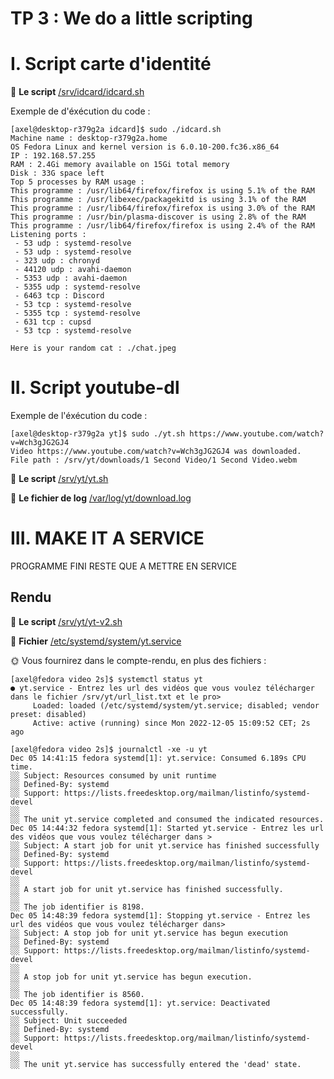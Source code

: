 # TP 3 : We do a little scripting

# I. Script carte d'identité

📁 **Le script**  [/srv/idcard/idcard.sh](./scripts/idcard.sh)

Exemple de d'éxécution du code :
```
[axel@desktop-r379g2a idcard]$ sudo ./idcard.sh 
Machine name : desktop-r379g2a.home
OS Fedora Linux and kernel version is 6.0.10-200.fc36.x86_64
IP : 192.168.57.255
RAM : 2.4Gi memory available on 15Gi total memory
Disk : 33G space left
Top 5 processes by RAM usage :
This programme : /usr/lib64/firefox/firefox is using 5.1% of the RAM
This programme : /usr/libexec/packagekitd is using 3.1% of the RAM
This programme : /usr/lib64/firefox/firefox is using 3.0% of the RAM
This programme : /usr/bin/plasma-discover is using 2.8% of the RAM
This programme : /usr/lib64/firefox/firefox is using 2.4% of the RAM
Listening ports :
 - 53 udp : systemd-resolve
 - 53 udp : systemd-resolve
 - 323 udp : chronyd
 - 44120 udp : avahi-daemon
 - 5353 udp : avahi-daemon
 - 5355 udp : systemd-resolve
 - 6463 tcp : Discord
 - 53 tcp : systemd-resolve
 - 5355 tcp : systemd-resolve
 - 631 tcp : cupsd
 - 53 tcp : systemd-resolve
 
Here is your random cat : ./chat.jpeg
```

# II. Script youtube-dl

Exemple de l'éxécution du code :
```
[axel@desktop-r379g2a yt]$ sudo ./yt.sh https://www.youtube.com/watch?v=Wch3gJG2GJ4
Video https://www.youtube.com/watch?v=Wch3gJG2GJ4 was downloaded.
File path : /srv/yt/downloads/1 Second Video/1 Second Video.webm
```


📁 **Le script** [/srv/yt/yt.sh](./scripts/yt.sh)

📁 **Le fichier de log** [/var/log/yt/download.log](./log/download.log)

# III. MAKE IT A SERVICE

PROGRAMME FINI RESTE QUE A METTRE EN SERVICE

## Rendu

📁 **Le script** [/srv/yt/yt-v2.sh](./scripts/yt-v2.sh)

📁 **Fichier** [/etc/systemd/system/yt.service](./service/yt.service)

🌞 Vous fournirez dans le compte-rendu, en plus des fichiers :

```
[axel@fedora video 2s]$ systemctl status yt
● yt.service - Entrez les url des vidéos que vous voulez télécharger dans le fichier /srv/yt/url_list.txt et le pro>
     Loaded: loaded (/etc/systemd/system/yt.service; disabled; vendor preset: disabled)
     Active: active (running) since Mon 2022-12-05 15:09:52 CET; 2s ago
```

```
[axel@fedora video 2s]$ journalctl -xe -u yt
Dec 05 14:41:15 fedora systemd[1]: yt.service: Consumed 6.189s CPU time.
░░ Subject: Resources consumed by unit runtime
░░ Defined-By: systemd
░░ Support: https://lists.freedesktop.org/mailman/listinfo/systemd-devel
░░ 
░░ The unit yt.service completed and consumed the indicated resources.
Dec 05 14:44:32 fedora systemd[1]: Started yt.service - Entrez les url des vidéos que vous voulez télécharger dans >
░░ Subject: A start job for unit yt.service has finished successfully
░░ Defined-By: systemd
░░ Support: https://lists.freedesktop.org/mailman/listinfo/systemd-devel
░░ 
░░ A start job for unit yt.service has finished successfully.
░░ 
░░ The job identifier is 8198.
Dec 05 14:48:39 fedora systemd[1]: Stopping yt.service - Entrez les url des vidéos que vous voulez télécharger dans>
░░ Subject: A stop job for unit yt.service has begun execution
░░ Defined-By: systemd
░░ Support: https://lists.freedesktop.org/mailman/listinfo/systemd-devel
░░ 
░░ A stop job for unit yt.service has begun execution.
░░ 
░░ The job identifier is 8560.
Dec 05 14:48:39 fedora systemd[1]: yt.service: Deactivated successfully.
░░ Subject: Unit succeeded
░░ Defined-By: systemd
░░ Support: https://lists.freedesktop.org/mailman/listinfo/systemd-devel
░░ 
░░ The unit yt.service has successfully entered the 'dead' state.
```